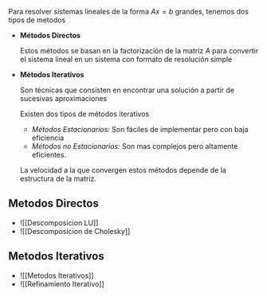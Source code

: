 Para resolver sistemas lineales de la forma $Ax = b$ grandes, tenemos dos tipos de metodos

- **Métodos Directos**

	Estos métodos se basan en la factorización de la matriz $A$ para convertir el sistema lineal en un sistema con formato de resolución simple

- **Métodos Iterativos**

	Son técnicas que consisten en encontrar una solución a partir de sucesivas aproximaciones

	Existen dos tipos de métodos iterativos

	- *Métodos Estacionarios:* Son fáciles de implementar pero con baja eficiencia
	- *Métodos no Estacionarios:* Son mas complejos pero altamente eficientes.

	La velocidad a la que convergen estos métodos depende de la estructura de la matriz.

## Metodos Directos

- ![[Descomposicion LU]]
- ![[Descomposicion de Cholesky]]

## Metodos Iterativos

- ![[Metodos Iterativos]]
- ![[Refinamiento Iterativo]]

